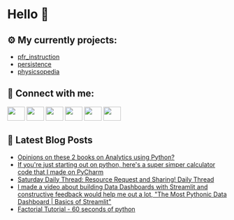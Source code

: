 # Hello 👋

## ⚙️ My currently projects:
- [pfr_instruction](https://github.com/bullbesh/pfr_instruction)
- [persistence](https://github.com/bullbesh/persistence)
- [physicsopedia](https://github.com/bullbesh/physicsopedia)

## 🔎 Connect with me:
[<img height="32" width="40" src="https://cdn.jsdelivr.net/npm/simple-icons@v5/icons/telegram.svg" />](https://t.me/bullbesh)
[<img height="32" width="40" src="https://cdn.jsdelivr.net/npm/simple-icons@v5/icons/vk.svg" />](https://vk.com/bullbesh)
[<img height="32" width="40" src="https://cdn.jsdelivr.net/npm/simple-icons@v5/icons/twitter.svg" />](https://twitter.com/bullbesh1)
[<img height="32" width="40" src="https://cdn.jsdelivr.net/npm/simple-icons@v5/icons/instagram.svg" />](https://www.instagram.com/bullbesh)
[<img height="32" width="40" src="https://cdn.jsdelivr.net/npm/simple-icons@v5/icons/reddit.svg" />](https://www.reddit.com/user/bullbesh)
[<img height="32" width="40" src="https://cdn.jsdelivr.net/npm/simple-icons@v5/icons/youtube.svg" />](https://www.youtube.com/channel/UCtfjRs6uzgq5mfm8S06WTcg)

## 📕 Latest Blog Posts
<!-- BLOG-POST-LIST:START -->
- [Opinions on these 2 books on Analytics using Python?](https://www.reddit.com/r/Python/comments/t703m3/opinions_on_these_2_books_on_analytics_using/)
- [If you&#39;re just starting out on python, here&#39;s a super simper calculator code that I made on PyCharm](https://www.reddit.com/r/Python/comments/t6z6qn/if_youre_just_starting_out_on_python_heres_a/)
- [Saturday Daily Thread: Resource Request and Sharing! Daily Thread](https://www.reddit.com/r/Python/comments/t6wkss/saturday_daily_thread_resource_request_and/)
- [I made a video about building Data Dashboards with Streamlit and constructive feedback would help me out a lot, &quot;The Most Pythonic Data Dashboard | Basics of Streamlit&quot;](https://www.reddit.com/r/Python/comments/t6wh05/i_made_a_video_about_building_data_dashboards/)
- [Factorial Tutorial - 60 seconds of python](https://www.reddit.com/r/Python/comments/t6vlb5/factorial_tutorial_60_seconds_of_python/)
<!-- BLOG-POST-LIST:END -->
